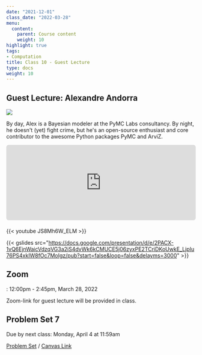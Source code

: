 ```yaml
---
date: "2021-12-01"
class_date: "2022-03-28"
menu:
  content:
    parent: Course content
    weight: 10
highlight: true
tags:
- Computation
title: Class 10 - Guest Lecture
type: docs
weight: 10
---
```


## Guest Lecture: Alexandre Andorra

![](https://media.captivate.fm/profile_picture/e50afbf8-32a9-4a2c-81f4-b2fbe83f323c/3b639641-8504-460f-b182-295e4b3b286a/dc3axvYyQBNf3oQF1cjIKOTL.png)

By day, Alex is a Bayesian modeler at the PyMC Labs consultancy. By night, he doesn't (yet) fight crime, but he's an open-source enthusiast and core contributor to the awesome Python packages PyMC and ArviZ.

<div style="width: 100%; height: 200px; margin-bottom: 20px; border-radius: 6px; overflow:hidden;"><iframe style="width: 100%; height: 200px;" frameborder="no" scrolling="no" seamless src="https://player.captivate.fm/episode/2e1d49e5-89f6-4d0d-8d21-9e796ff668bf"></iframe></div> 

{{< youtube JS8Mh6W_ELM >}}

{{< gslides src="https://docs.google.com/presentation/d/e/2PACX-1vQ6EjnWaicVdzqVG3a2iS4dvWk6kCMUCE5j06zyxPE2TCriDKoUwkE_LjpIu76PS4xkIW8fOc7MoIgz/pub?start=false&loop=false&delayms=3000" >}}

## Zoom

<a href="https://uncc.zoom.us/j/7987432903"><i class="fas fa-video fa-lg"></i></a>: 12:00pm - 2:45pm, March 28, 2022

Zoom-link for guest lecture will be provided in class.

## Problem Set 7

Due by next class: Monday, April 4 at 11:59am

<a href="https://dsba6010-spring2022.netlify.app/assignment/07-problem-set"><i class="fas fa-pencil-ruler fa-lg"></i>  Problem Set</a> / [Canvas Link](https://uncc.instructure.com/courses/171000/assignments/1467898)


